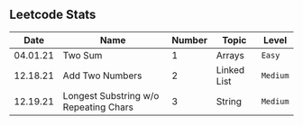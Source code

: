 ## Leetcode Stats

| Date     | Name                                  | Number | Topic       | Level    |
| -------- | ------------------------------------- | ------ | ----------- | -------- |
| 04.01.21 | Two Sum                               | 1      | Arrays      | `Easy`   |
| 12.18.21 | Add Two Numbers                       | 2      | Linked List | `Medium` |
| 12.19.21 | Longest Substring w/o Repeating Chars | 3      | String      | `Medium` |
